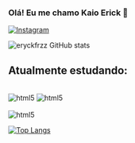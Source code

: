 ### Olá! Eu me chamo Kaio Erick 👋
[![Instagram](https://img.shields.io/badge/Instagram-E4405F?style=for-the-badge&logo=instagram&logoColor=white)](https://www.instagram.com/kayooerick/)

![eryckfrzz GitHub stats](https://github-readme-stats.vercel.app/api?username=eryckfrzz&show_icons=true&theme=radical)

## Atualmente estudando:

<div style="display: inline_block;"><br/>
    <img aling="center" alt="html5" src="https://img.shields.io/badge/Node.js-43853D?style=for-the-badge&logo=node.js&logoColor=white" />
    <img aling="center" alt="html5" src="https://img.shields.io/badge/TypeScript-007ACC?style=for-the-badge&logo=typescript&logoColor=white" />
</div><br/>
<img aling="center" alt="html5" src="https://img.shields.io/badge/JavaScript-F7DF1E?style=for-the-badge&logo=javascript&logoColor=black" />
</div><br/>


[![Top Langs](https://github-readme-stats.vercel.app/api/top-langs/?username=eryckfrzz)](https://github.com/anuraghazra/github-readme-stats)



